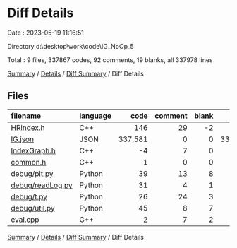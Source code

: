 # Diff Details

Date : 2023-05-19 11:16:51

Directory d:\\desktop\\work\\code\\IG_NoOp_5

Total : 9 files,  337867 codes, 92 comments, 19 blanks, all 337978 lines

[Summary](results.md) / [Details](details.md) / [Diff Summary](diff.md) / Diff Details

## Files
| filename | language | code | comment | blank | total |
| :--- | :--- | ---: | ---: | ---: | ---: |
| [HRindex.h](/HRindex.h) | C++ | 146 | 29 | -2 | 173 |
| [IG.json](/IG.json) | JSON | 337,581 | 0 | 0 | 337,581 |
| [IndexGraph.h](/IndexGraph.h) | C++ | -4 | 7 | 0 | 3 |
| [common.h](/common.h) | C++ | 1 | 0 | 0 | 1 |
| [debug/plt.py](/debug/plt.py) | Python | 39 | 13 | 8 | 60 |
| [debug/readLog.py](/debug/readLog.py) | Python | 31 | 4 | 1 | 36 |
| [debug/t.py](/debug/t.py) | Python | 26 | 24 | 3 | 53 |
| [debug/util.py](/debug/util.py) | Python | 45 | 8 | 7 | 60 |
| [eval.cpp](/eval.cpp) | C++ | 2 | 7 | 2 | 11 |

[Summary](results.md) / [Details](details.md) / [Diff Summary](diff.md) / Diff Details